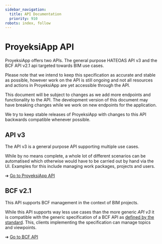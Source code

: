 ```yaml
---
sidebar_navigation:
  title: API Documentation
  priority: 910
robots: index, follow
---
```


# ProyeksiApp API

ProyeksiApp offers two APIs. The general purpose HATEOAS API v3 and the BCF API v2.1 api targeted towards BIM use cases.

Please note that we intend to keep this specification as accurate and stable as possible, however work on the API is still ongoing
and not all resources and actions in ProyeksiApp are yet accessible through the API.

This document will be subject to changes as we add more endpoints and functionality to the API. The development version of this document
may have breaking changes while we work on new endpoints for the application.

We try to keep stable releases of ProyeksiApp with changes to this API backwards compatible whenever possible.

## API v3

The API v3 is a general purpose API supporting multiple use cases.

While by no means complete, a whole lot of different scenarios can be automatised which otherwise would have to be carried out by hand via the UI. 
Examples for this include managing work packages, projects and users.

➔ [Go to ProyeksiApp API](./introduction/)

## BCF v2.1

This API supports BCF management in the context of BIM projects.

While this API supports way less use cases than the more generic *API v3* it is compatible with the generic specification of a BCF API as [defined by the standard](https://github.com/buildingSMART/BCF-API/blob/release_2_1/README.md). This, clients implementing the specification can manage topics and viewpoints.

➔ [Go to BCF API](./bcf-rest-api/)
